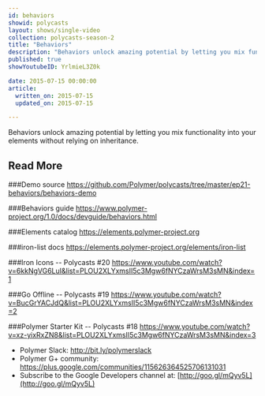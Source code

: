 ```yaml
---
id: behaviors
showid: polycasts
layout: shows/single-video
collection: polycasts-season-2
title: "Behaviors"
description: "Behaviors unlock amazing potential by letting you mix functionality into your elements without relying on inheritance."
published: true
showYoutubeID: YrlmieL3Z0k

date: 2015-07-15 00:00:00
article:
  written_on: 2015-07-15
  updated_on: 2015-07-15

---
```


Behaviors unlock amazing potential by letting you mix functionality into your elements without relying on inheritance.

## Read More

###Demo source
https://github.com/Polymer/polycasts/tree/master/ep21-behaviors/behaviors-demo

###Behaviors guide
<https://www.polymer-project.org/1.0/docs/devguide/behaviors.html>

###Elements catalog
<https://elements.polymer-project.org>

###iron-list docs
<https://elements.polymer-project.org/elements/iron-list>

###Iron Icons -- Polycasts #20
<https://www.youtube.com/watch?v=6kkNgVG6LuI&list=PLOU2XLYxmsII5c3Mgw6fNYCzaWrsM3sMN&index=1>

###Go Offline -- Polycasts #19
<https://www.youtube.com/watch?v=BucGrYACJdQ&list=PLOU2XLYxmsII5c3Mgw6fNYCzaWrsM3sMN&index=2>

###Polymer Starter Kit -- Polycasts #18
<https://www.youtube.com/watch?v=xz-yixRxZN8&list=PLOU2XLYxmsII5c3Mgw6fNYCzaWrsM3sMN&index=3>

- Polymer Slack: <http://bit.ly/polymerslack>
- Polymer G+ community: <https://plus.google.com/communities/115626364525706131031>
- Subscribe to the Google Developers channel at: [http://goo.gl/mQyv5L](http://goo.gl/mQyv5L)

